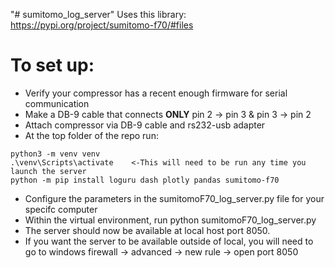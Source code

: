 "# sumitomo_log_server" 
Uses this library:
https://pypi.org/project/sumitomo-f70/#files

# To set up:
* Verify your compressor has a recent enough firmware for serial communication 
* Make a DB-9 cable that connects **ONLY** pin 2 -> pin 3 & pin 3 -> pin 2
* Attach compressor via DB-9 cable and rs232-usb adapter
* At the top folder of the repo run:
  
```
python3 -m venv venv
.\venv\Scripts\activate    <-This will need to be run any time you launch the server
python -m pip install loguru dash plotly pandas sumitomo-f70
```

* Configure the parameters in the sumitomoF70_log_server.py file for your specifc computer
* Within the virtual environment, run python sumitomoF70_log_server.py
* The server should now be available at local host port 8050.
* If you want the server to be available outside of local, you will need to go to windows firewall -> advanced -> new rule -> open port 8050
